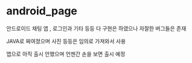# android_page

안드로이드 채팅 앱 , 로그인과 기타 등등 다 구현은 하였으나 자잘한 버그들은 존재

JAVA로 짜여졌으며 사진 등등은 임의로 가져와서 사용

앱으로 아직 출시 안했으며 언젠간 손을 보면 출시 예정
